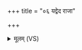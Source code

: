 +++
title = "०६ यद्वेद राजा"

+++
<details><summary>मूलम् (VS)</summary>

यद्वेद॒ राजा॒ वरु॑णो॒ यद्वा॑ दे॒वी सर॑स्वती। यदिन्द्रो॑ वृत्र॒हा वेद॒ तद्ग॑र्भ॒कर॑णं पिब ॥
</details>